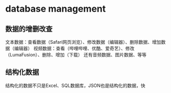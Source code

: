 # database management

## 数据的增删改查

文本数据：查看数据（Safari网页浏览）、修改数据（编辑器）、删除数据、增加数据（编辑器）
视频数据：查看（哔哩哔哩、优酷、爱奇艺）、修改（LumaFusion）、删除、增加（下载）
还有音频数据、图片数据、等等

## 结构化数据

结构化的数据不只是Excel、SQL数据库，JSON也是结构化的数据，快

